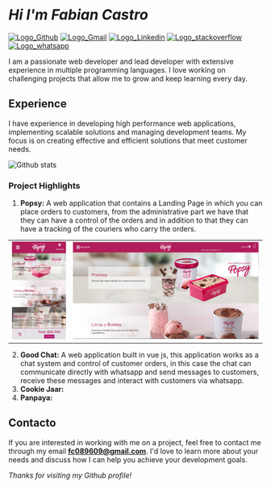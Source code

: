 [Comment: Header]: #

# *Hi I'm Fabian Castro*

[![Logo_Github]][Url_Git]
[![Logo_Gmail]][Url_Gmail]
[![Logo_Linkedin]][Url_Linkedin]
[![Logo_stackoverflow]][Url_stackoverflow]
[![Logo_whatsapp]][Url_whatsapp]

I am a passionate web developer and lead developer with extensive experience in multiple programming languages. I love working on challenging projects that allow me to grow and keep learning every day.

## Experience

I have experience in developing high performance web applications, implementing scalable solutions and managing development teams. My focus is on creating effective and efficient solutions that meet customer needs.

![Github stats](https://github-readme-stats.vercel.app/api?username=fast089609&show_icons=true&theme=midnight-purple)

### Project Highlights
  1. **Popsy:** A web application that contains a Landing Page in which you can place orders to customers, from the administrative part we have that they can have a control of the orders and in addition to that they can have a tracking of the couriers who carry the orders.
  <table style="border: 0;">
    <tr>
      <td width="24%"><img src="imagen_movil_popsy.PNG"></td>
      <td><img src="imagen_pc_popsy.PNG"></td>
    </tr>
  </table>
  
  2. **Good Chat:** A web application built in vue js, this application works as a chat system and control of customer orders, in this case the chat can communicate directly with whatsapp and send messages to customers, receive these messages and interact with customers via whatsapp.
  4. **Cookie Jaar:** 
  5. **Panpaya:** 

## Contacto

If you are interested in working with me on a project, feel free to contact me through my email **fc089609@gmail.com**. I'd love to learn more about your needs and discuss how I can help you achieve your development goals.

*Thanks for visiting my Github profile!*

[Comment: Logo]: #

[Logo_Github]: https://img.shields.io/badge/-Github-000?style=flat&logo=Github&logoColor=white
[Logo_Gmail]: https://img.shields.io/badge/-fc089609@gmail.com-000?style=flat-square&logo=gmail
[Logo_Linkedin]: https://img.shields.io/badge/-Linkedin-000?style=flat-square&logo=linkedin
[Logo_stackoverflow]: https://img.shields.io/badge/-StackOverflow-000?style=flat-square&logo=stackoverflow
[Logo_whatsapp]: https://img.shields.io/badge/-WhatsApp-000?style=flat-square&logo=whatsapp

[Comment: Url]: #

[Url_Git]: https://github.com/fast089609
[Url_Gmail]: mailto:fc089609"gmail.com
[Url_Linkedin]: https://www.linkedin.com/in/fabi%C3%A1n-castro-lozano-500b22201/
[Url_stackoverflow]: https://stackoverflow.com/users/21520604/fabian-castro-lozano
[Url_whatsapp]: https://wa.me/573177321548

